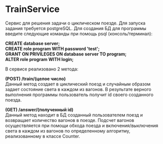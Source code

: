 # TrainService

Сервис для решения задачи о циклическом поезде. Для запуска задания требуется postgreSQL.
Для создания БД для программы введите следующие команды при помощь psql (консоль/терминал):

**CREATE database server;**<br />
**CREATE role program WITH password 'test';** <br />
**GRANT ON PRIVILEGES ON database server TO program;** <br />
**ALTER role program WITH login;**<br />

В сервисе реализовано 2 метода: 

**(POST)  /train/(целое число)** <br />
Данный метод создает в циклический поезд и случайным образом задает состояние света в каждом из вагонов. В результате верного выполнения программы пользователь получит id своего созданного поезда.

**(GET)  /answer/(полученный id)** <br /> 
Данный метод находит в БД созданный пользователем поезд и возвращает количество вагонов в поезде. Подсчет вагонов осуществляется при помощи обхода поезда и включения/выключения света в каждом из вагонов по определенному алгоритму, реализованному в классе Counter.
